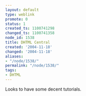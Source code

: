```yaml
---
layout: default
type: weblink
promote: 0
status: 1
created_ts: 1100741298
changed_ts: 1100741358
node_id: 1538
title: DHTML Central
created: '2004-11-18'
changed: '2004-11-18'
aliases:
- "/node/1538/"
permalink: "/node/1538/"
tags:
- DHTML
---
```

Looks to have some decent tutorials.

